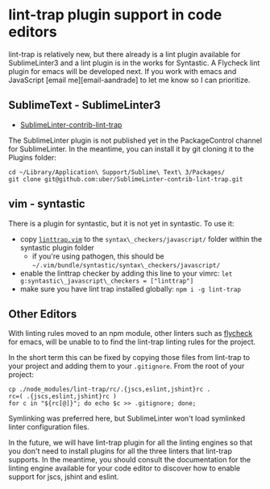 lint-trap plugin support in code editors
========================================

lint-trap is relatively new, but there already is a lint
plugin available for SublimeLinter3 and a lint plugin is in
the works for Syntastic. A Flycheck lint plugin for emacs
will be developed next. If you work with emacs and
JavaScript [email me][email-aandrade] to let me know so I
can prioritize.

## SublimeText - SublimeLinter3

- [SublimeLinter-contrib-lint-trap][sublimeLinter-contrib-lint-trap]

The SublimeLinter plugin is not published yet in the
PackageControl channel for SublimeLinter. In the meantime,
you can install it by git cloning it to the Plugins folder:

```
cd ~/Library/Application\ Support/Sublime\ Text\ 3/Packages/
git clone git@github.com:uber/SublimeLinter-contrib-lint-trap.git
```

## vim - syntastic

There is a plugin for syntastic, but it is not yet in syntastic. To use it:
- copy [`linttrap.vim`][linttrap.vim] to the `syntax\_checkers/javascript/`
  folder within the syntastic plugin folder
  - if you're using pathogen, this should be
    `~/.vim/bundle/syntastic/syntax\_checkers/javascript/`
- enable the linttrap checker by adding this line to your vimrc: `let g:syntastic\_javascript\_checkers = ["linttrap"]`
- make sure you have lint trap installed globally: `npm i -g lint-trap`
## Other Editors

With linting rules moved to an npm module, other linters
such as [flycheck][fc] for emacs, will be unable to to find
the lint-trap linting rules for the project.

In the short term this can be fixed by copying those files
from lint-trap to your project and adding them to your
`.gitignore`. From the root of your project:

    cp ./node_modules/lint-trap/rc/.{jscs,eslint,jshint}rc .
    rc=( .{jscs,eslint,jshint}rc )
    for c in "${rc[@]}"; do echo $c >> .gitignore; done;

Symlinking was preferred here, but SublimeLinter won't load
symlinked linter configuration files.

In the future, we will have lint-trap plugin for all the
linting engines so that you don't need to install plugins
for all the three linters that lint-trap supports. In the
meantime, you should consult the documentation for the
linting engine available for your code editor to discover
how to enable support for jscs, jshint and eslint.


[sublimeLinter-contrib-lint-trap]: https://github.com/uber/SublimeLinter-contrib-lint-trap
[linttrap.vim]: https://github.com/uber/lint-trap/blob/master/extras/linttrap.vim

[sl]: http://sublimelinter.readthedocs.org/
[syn]: https://github.com/scrooloose/syntastic
[fc]: http://flycheck.readthedocs.org/

[sl-jshint]: https://github.com/SublimeLinter/SublimeLinter-jshint
[sl-jscs]: https://github.com/SublimeLinter/SublimeLinter-jscs/
[sl-eslint]: https://github.com/roadhump/SublimeLinter-eslint

[syn-jshint]: https://github.com/scrooloose/syntastic/wiki/JavaScript%3A---jshint
[syn-jscs]: https://github.com/scrooloose/syntastic/wiki/JavaScript%3A---jscs
[syn-eslint]: https://github.com/scrooloose/syntastic/wiki/JavaScript%3A---eslint

[fs-javascript]: http://flycheck.readthedocs.org/en/latest/guide/languages.html#javascript
